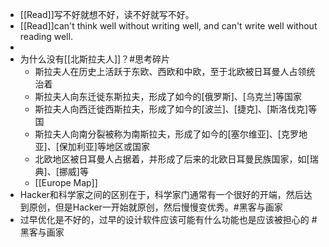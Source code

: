 - [[Read]]写不好就想不好，读不好就写不好。
- [[Read]]can't think well without writing well, and can't write well without reading well.
-
- 为什么没有[[北斯拉夫人]]？#思考碎片
	- 斯拉夫人在历史上活跃于东欧、西欧和中欧，至于北欧被日耳曼人占领统治着
	- 斯拉夫人向东迁徙东斯拉夫，形成了如今的[俄罗斯]、[乌克兰]等国家
	- 斯拉夫人向西迁徙西斯拉夫，形成了如今的[波兰]、[捷克]、[斯洛伐克]等国
	- 斯拉夫人向南分裂被称为南斯拉夫，形成了如今的[塞尔维亚]、[克罗地亚]、[保加利亚]等地区或国家
	- 北欧地区被日耳曼人占据着，并形成了后来的北欧日耳曼民族国家，如[瑞典]、[挪威]等
	- [[Europe Map]]
- Hacker和科学家之间的区别在于，科学家门通常有一个很好的开端，然后达到原创，但是Hacker一开始就原创，然后慢慢变优秀。#黑客与画家
- 过早优化是不好的，过早的设计软件应该可能有什么功能也是应该被担心的 #黑客与画家